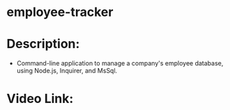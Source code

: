 # employee-tracker

# Description:

- Command-line application to manage a company's employee database, using Node.js, Inquirer, and MsSql.

# Video Link: